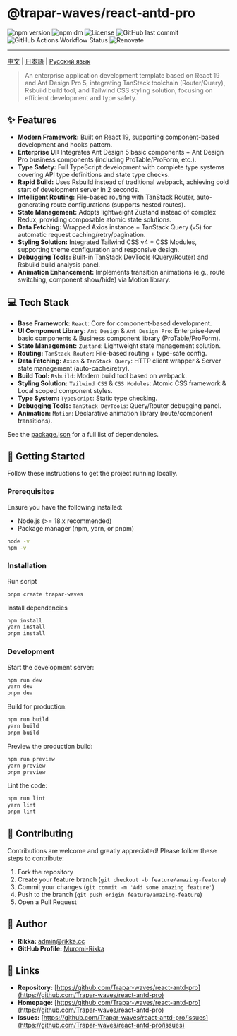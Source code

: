 # @trapar-waves/react-antd-pro

![npm version](https://img.shields.io/npm/v/@trapar-waves/react-antd-pro)
![npm dm](https://img.shields.io/npm/dm/@trapar-waves/react-antd-pro)
![License](https://img.shields.io/github/license/Trapar-waves/react-antd-pro)
![GitHub last commit](https://img.shields.io/github/last-commit/Trapar-waves/react-antd-pro)
![GitHub Actions Workflow Status](https://img.shields.io/github/actions/workflow/status/Trapar-waves/react-antd-pro/release.yml)
![Renovate](https://img.shields.io/badge/renovate-enabled-blue)

---

[中文](./readme/README-CN.md) | [日本語](./readme/README-JP.md) | [Русский язык](./readme/README-RU.md)

> An enterprise application development template based on React 19 and Ant Design Pro 5, integrating TanStack toolchain (Router/Query), Rsbuild build tool, and Tailwind CSS styling solution, focusing on efficient development and type safety.

## ✨ Features

- **Modern Framework:** Built on React 19, supporting component-based development and hooks pattern.
- **Enterprise UI:** Integrates Ant Design 5 basic components + Ant Design Pro business components (including ProTable/ProForm, etc.).
- **Type Safety:** Full TypeScript development with complete type systems covering API type definitions and state type checks.
- **Rapid Build:** Uses Rsbuild instead of traditional webpack, achieving cold start of development server in 2 seconds.
- **Intelligent Routing:** File-based routing with TanStack Router, auto-generating route configurations (supports nested routes).
- **State Management:** Adopts lightweight Zustand instead of complex Redux, providing composable atomic state solutions.
- **Data Fetching:** Wrapped Axios instance + TanStack Query (v5) for automatic request caching/retry/pagination.
- **Styling Solution:** Integrated Tailwind CSS v4 + CSS Modules, supporting theme configuration and responsive design.
- **Debugging Tools:** Built-in TanStack DevTools (Query/Router) and Rsbuild build analysis panel.
- **Animation Enhancement:** Implements transition animations (e.g., route switching, component show/hide) via Motion library.

## 💻 Tech Stack

- **Base Framework:** `React`: Core for component-based development.
- **UI Component Library:** `Ant Design` & `Ant Design Pro`: Enterprise-level basic components & Business component library (ProTable/ProForm).
- **State Management:** `Zustand`: Lightweight state management solution.
- **Routing:** `TanStack Router`: File-based routing + type-safe config.
- **Data Fetching:** `Axios` & `TanStack Query`: HTTP client wrapper & Server state management (auto-cache/retry).
- **Build Tool:** `Rsbuild`: Modern build tool based on webpack.
- **Styling Solution:** `Tailwind CSS` & `CSS Modules`: Atomic CSS framework & Local scoped component styles.
- **Type System:** `TypeScript`: Static type checking.
- **Debugging Tools:** `TanStack DevTools`: Query/Router debugging panel.
- **Animation:** `Motion`: Declarative animation library (route/component transitions).

See the [package.json](./package.json) for a full list of dependencies.

## 🚀 Getting Started

Follow these instructions to get the project running locally.

### Prerequisites

Ensure you have the following installed:

- Node.js (>= 18.x recommended)
- Package manager (npm, yarn, or pnpm)

```bash
node -v
npm -v
```

### Installation

Run script

```bash
pnpm create trapar-waves
```

Install dependencies

```bash
npm install
yarn install
pnpm install
```

### Development

Start the development server:

```bash
npm run dev
yarn dev
pnpm dev
```

Build for production:

```bash
npm run build
yarn build
pnpm build
```

Preview the production build:

```bash
npm run preview
yarn preview
pnpm preview
```

Lint the code:

```bash
npm run lint
yarn lint
pnpm lint
```

## 🤝 Contributing

Contributions are welcome and greatly appreciated! Please follow these steps to contribute:

1. Fork the repository
2. Create your feature branch (`git checkout -b feature/amazing-feature`)
3. Commit your changes (`git commit -m 'Add some amazing feature'`)
4. Push to the branch (`git push origin feature/amazing-feature`)
5. Open a Pull Request

## 👤 Author

- **Rikka:** [admin@rikka.cc](mailto:admin@rikka.cc)
- **GitHub Profile:** [Muromi-Rikka](https://github.com/Muromi-Rikka)

## 🔗 Links

- **Repository:** [https://github.com/Trapar-waves/react-antd-pro](https://github.com/Trapar-waves/react-antd-pro)
- **Homepage:** [https://github.com/Trapar-waves/react-antd-pro](https://github.com/Trapar-waves/react-antd-pro)
- **Issues:** [https://github.com/Trapar-waves/react-antd-pro/issues](https://github.com/Trapar-waves/react-antd-pro/issues)